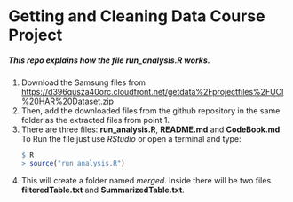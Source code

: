 # Getting and Cleaning Data Course Project

##### This repo explains how the file run_analysis.R works.

1. Download the Samsung files from <https://d396qusza40orc.cloudfront.net/getdata%2Fprojectfiles%2FUCI%20HAR%20Dataset.zip> 
2. Then, add the downloaded files from the github repository in the same folder as the extracted files from point 1.
3. There are three files: **run_analysis.R**, **README.md** and **CodeBook.md**. To Run the file just use *RStudio* or open a terminal and type: 
	```R
	$ R
	> source("run_analysis.R")
	```
4. This will create a folder named *merged*. Inside there will be two files **filteredTable.txt** and **SummarizedTable.txt**. 

